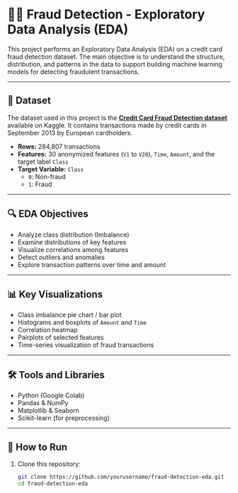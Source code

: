 # 🕵️‍♂️ Fraud Detection - Exploratory Data Analysis (EDA)

This project performs an Exploratory Data Analysis (EDA) on a credit card fraud detection dataset. The main objective is to understand the structure, distribution, and patterns in the data to support building machine learning models for detecting fraudulent transactions.

---

## 📁 Dataset

The dataset used in this project is the **[Credit Card Fraud Detection dataset](https://www.kaggle.com/datasets/mlg-ulb/creditcardfraud)** available on Kaggle. It contains transactions made by credit cards in September 2013 by European cardholders.

- **Rows:** 284,807 transactions  
- **Features:** 30 anonymized features (`V1` to `V28`), `Time`, `Amount`, and the target label `Class`  
- **Target Variable:** `Class`  
  - `0`: Non-fraud  
  - `1`: Fraud  

---

## 🔍 EDA Objectives

- Analyze class distribution (Imbalance)
- Examine distributions of key features
- Visualize correlations among features
- Detect outliers and anomalies
- Explore transaction patterns over time and amount

---

## 📊 Key Visualizations

- Class imbalance pie chart / bar plot  
- Histograms and boxplots of `Amount` and `Time`  
- Correlation heatmap  
- Pairplots of selected features  
- Time-series visualization of fraud transactions  

---

## 🛠️ Tools and Libraries

- Python (Google Colab)
- Pandas & NumPy
- Matplotlib & Seaborn
- Scikit-learn (for preprocessing)

---

## 🧪 How to Run

1. Clone this repository:
   ```bash
   git clone https://github.com/yourusername/fraud-detection-eda.git
   cd fraud-detection-eda
